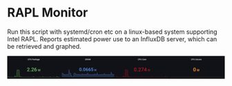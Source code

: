 # RAPL Monitor

Run this script with systemd/cron etc on a linux-based system supporting Intel RAPL.
Reports estimated power use to an InfluxDB server, which can be retrieved and graphed.

<img src="https://github.com/edward62740/rapl-monitor/blob/master/Doc/rapl.png" alt="pirsn" width="1000"/>
